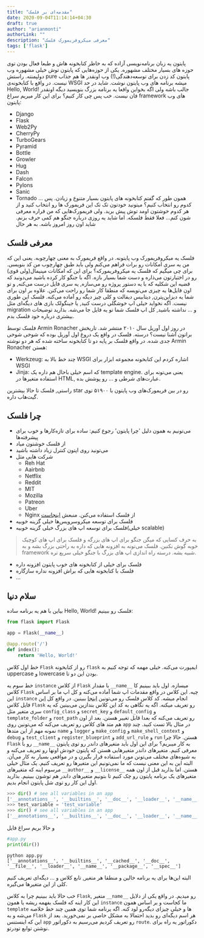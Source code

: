 ```yaml
---
title: "مقدمه‌ای بر فلسک"
date: 2020-09-04T11:14:14+04:30
draft: true
author: "arianmonti"
authorLink: ""
description: "معرفی میکروفریمورک فلسک"
tags: ['flask']
---
```

پایتون یه زبان برنامه‌نویسی آزاده که به خاظر کتابخونه هاش و طبعا فعال بودن توی حوزه های بسیار مختلف مشهوره. یکی از حوزه‌‌ها‌یی که پایتون توش خیلی مشهوره وب دولپمنته. راستش pure پایتون کد زدن برای توسعه‌دهندگی(!) وب اونقدر ها هم جذاب نیست. در واقع با کتابخونه‌ی WSGI میشه برنامه های وب پایتون نوشت. شاید در حد Hello, World! جالب باشه ولی اگه بخواین واقعا یه برنامه بزرگ بنویسید دیگه اونقدر فان نیست. خب پس چی کار کنیم؟ برای این کار میریم سراغ framework های وب پایتون:
- Django
- Flask
- Web2Py
- CherryPy
- TurboGears
- Pyramid
- Bottle
- Growler
- Hug
- Dash
- Falcon
- Pylons
- Sanic
- Tornado
...
همون طور که گفتم کتابخونه های پایتون بسیار متنوع و زیادن. پس کدوم رو انتخاب کنیم؟ میتونید خودتون تک تک این فریمورک ها رو انتخاب کنید و از هر کدوم خوشتون اومد توش پیش برید. ولی فریمورک‌هایی که من قراره معرفی شون کنم... فعلا فقط فلسکه. اما شاید یه روزی درباره جنگو هم کمی حرف بزنم. شاید اون روز امروز باشه. به هر حال

## معرفی فلسک
فلسک یه میکروفریمورک وب پایتونه. در واقع فریمورک به معنی چهارچوبه. یعنی این که من یه سری امکانات رو برات فراهم می‌کنم ولی باید طبق چهارچوب من کد بنویسی. برای چی میگیم که فلسک یه میکروفریمورکه؟ برای این که امکانات مینیمال(ولی قوی) رو در اختیارتون می‌ذاره و دست شما بسیار بازه. اگه با جنگو کار کرده باشید می‌دونید که قضیه این شکلیه که با یه دستور پروژه رو می‌سازه, یه سری فایل درست می‌کنه, و تو اون فایل‌ها یه چیزی می‌نویسه که منطقا کار شما رو راحت‌ می‌کنن. علاوه بر اون برای شما یه دیزاین‌پترن, دیتابیس دیفالت و کلی چیز دیگه رو آماده می‌کنه. فلسک این طوری نیست. اگه نخواید خیلی اپ خوشگلی درست کنید, یا جینگولک بازی های دیگه‌ای مثل migration و ... نداشته باشید, کل اپ فلسک شما تو یه فایل جا می‌شه. بذارید توضیحات بیشتری درباره خود فلسک بدم.

فلسک توسط Armin Ronacher در روز اول آوریل سال ۲۰۱۰ منتشر شد. تاریخش براتون آشنا نیست؟ درسته. فلسک در واقع یک دروغ اول آوریل بوده که شوخی شوخی جدی شده. در واقع فلسک بر پایه دو تا کتابخونه ساخته شده که هر دو نوشته Armin Ronacher هستن:
- Werkzeug: چند خط بالا به WSGI اشاره کردم این کتابخونه مجموعه ابزار برای WSGI
- Jinja: که اسم خیلی باحال هم داره یک template engine. یعنی می‌تونه برای استفاده متغیر‌ها در HTML, عبارت‌های شرطی و ... رو پوشش بده.

راستی, فلسک تا حالا بیشترین star رو در بین فریمورک‌های وب پایتون با ۵۱۹۰۰ توی گیت‌هاب داره.

## چرا فلسک
* می‌تونیم به همون دلیل 'چرا پایتون' رجوع کنیم: ساده برای تازه‌کارها و خوب برای پیشرفته‌ها
* از فلسک خوشتون میاد
* می‌تونید روی اپتون کنترل زیاد داشته باشید
* شرکت هایی مثل
    - Reh Hat
    - Aairbnb 
    - Netflix
    - Reddit
    - MIT
    - Mozilla
    - Patreon
    - Uber
    - Nginx
از فلسک استفاده می‌کنن. منبعش [اینجاست](https://stackshare.io/flask)
* فلسک برای توسعه میکروسرویس‌ها خیلی گزینه خوبیه
*  فلسک برای توسعه اپ های بزرگ خیلی گزینه خوبیه(خیلی scalable)
> به حرف کسایی که میگن جنگو برای اپ های بزرگه و فلسک برای اپ های کوچیک خوبه گوش نکنین. فلسک می‌تونه به افزونه هایی که داره به راحتی بزرگ بشه و به framework شبیه بشه. درسته راه اندازی اپ های بزرگ با جنگو خیلی سریع تره.
* فلسک برای خیلی از کتابخونه های خوب پایتون افزونه داره
* فلسک با کتابخونه هایی که براش افزونه نداره سازگاره
* ...
## سلام دنیا
بیاین با هم یه برنامه ساده Hello, World! فلسک رو ببینیم:

```  Python
from flask import Flask

app = Flask(__name__)

@app.route('/')
def index():
    return 'Hello, World!'
```

خط اول کلاس `Flask` رو از کتابخونه `flask` ایمپورت می‌کنه. خیلی مهمه که توجه کنیم به uppercase و lowercase بودن این دو تا.

خط سوم یه `instance` از کلاس `Flask` با مقدار `__name__` میسازه. اول باید ببینیم کا کلاس `Flask` چیه. این کلاس در واقع مقدمات اپ شما آماده می‌کنه و کل اپ ما بر اساس این `instance` انجام میشه. کد کلاس فلسک رو می‌تونین
[اینجا](https://github.com/pallets/flask/blob/a1fb8f143f5deb545a10ac2758cb7a2b2bd68df3/src/flask/app.py#L62)
ببینین. در واقع کل
[این](https://github.com/pallets/flask/blob/a1fb8f143f5deb545a10ac2758cb7a2b2bd68df3/src/flask/app.py)
فایل کلاس `Flask` رو تعریف میکنه. اگه یه نگاهی به کد این کلاس بندازین می‌بینین که یه سری متغیر   مثل `config_class` و `secret_key` و ‍‍‍‍‍‍‍‍‍‍‍‍‍‍`default_config` و `template_folder` و `root_path` رو تعریف می‌کنه که بعدا قابل تغییر هستن. بعد از اون هم متد های کلاس رو تعریف می‌کنه که می‌تونین روی `app` در مثال بالا تست کنید. چند نمونه مهم از این متد‌ها `name` و `logger` و `make_config` و ‍‍`make_shell_context` و `debug` و ‍`test_client` و `register_blueprint` و `add_url_rule` و `run` هستن.
حالا چرا `Flask` رو با `__name__` به کار میبریم؟ برای این اول باید متغیر‌‌های داندر رو توی پایتون معرفی کنیم. متغیر‌های داندر متغیر‌هایی هستن که پایتون خودش اونها رو تعریف می‌کنه و به شیوه‌های مختلف می‌تونن مورد استفاده قرار بگیرن و در مواقعی بسیار به کار می‌آن. البته این به این معنی نیست که ما نمی‌تونیم این متغیر‌ها رو تعریف کنیم. یک مثال خیلی مرسوم اینه که متغیر‌های `__author__` و `__license__` هستن. اما بذارید قبل از اون  همه متغیر‌های یک برنامه پایتون رو چک کنیم تا بتونیم متغیر‌های داندر هم توشون ببینیم.
بذارید اول این کار رو توی شل پایتون انجام بدیم.
``` Python
>>> dir() # see all variables in an app
['__annotations__', '__builtins__', '__doc__', '__loader__', '__name__', '__package__', '__spec__']
>>> test_variable = 'test_variable'
>>> dir() # see all variables in an app
['__annotations__', '__builtins__', '__doc__', '__loader__', '__name__', '__package__', '__spec__', 'my_variable']

```
و حالا بریم سراغ فایل
``` Python
#app.py
print(dir())
```
``` Shell
python app.py
['__annotations__', '__builtins__', '__cached__', '__doc__', '__file__', '__loader__', '__name__', '__package__', '__spec__']
```
البته این‌ها برای یه برنامه خالین و منطقا هر متغیر, تابع کلاس و ... دیگه‌ای تعریف کنیم کلی از این متغیر‌ها می‌گیره.

خب حالا باید ببینیم چرا به کلاس `Flask`, متغیر `__name__` رو میدیم. در واقع یکی از دلایل این کار اینه که فلسک بفهمه ریشه یا همون `instance` ما کجاست و بر اساس همون `template` ها و خیلی چیزای دیگه‌رو لود کنه. اگه یرنامه شما توی همین چند خط خلاصه می‌شه و به `Flask` هر اسم دیگه‌ای رو بدید احتمالا به مشکل خاصی بر نمی‌خورید. یعد از این که اینستنس `app` رو تعریف کردیم می‌رسیم به دکوراتور `route`. دکوراتور‌ یه راه برای نوشتن توابع تو‌در‌تو.
